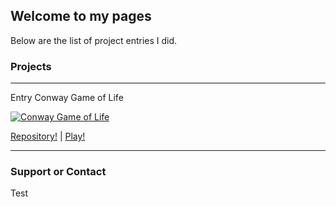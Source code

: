 ## Welcome to my pages

Below are the list of project entries I did.

### Projects
---

Entry Conway Game of Life

[![Conway Game of Life](https://upload.wikimedia.org/wikipedia/commons/e/ec/Conways_game_of_life_breeder.png)](https://www.youtube.com/watch?v=a_r12GPDj1U "Conway Game of Life")

[Repository!](https://bitbucket.org/borbejonry/sample-conway-game-of-life) | [Play!](https://borbejonry.bitbucket.io/SetryConwayGameOfLife/index.html)

---

### Support or Contact

Test
